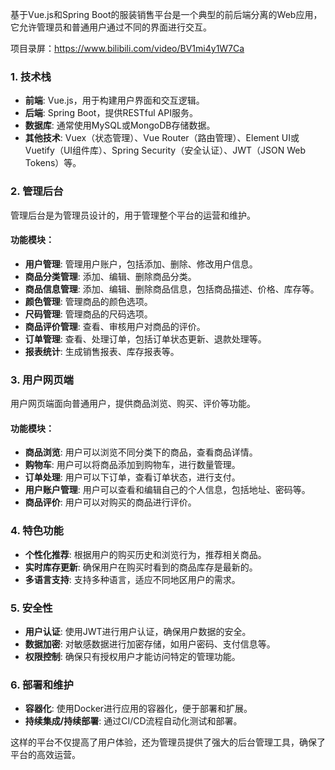 ﻿基于Vue.js和Spring Boot的服装销售平台是一个典型的前后端分离的Web应用，它允许管理员和普通用户通过不同的界面进行交互。

项目录屏：https://www.bilibili.com/video/BV1mi4y1W7Ca

### 1. 技术栈

- **前端**: Vue.js，用于构建用户界面和交互逻辑。
- **后端**: Spring Boot，提供RESTful API服务。
- **数据库**: 通常使用MySQL或MongoDB存储数据。
- **其他技术**: Vuex（状态管理）、Vue Router（路由管理）、Element UI或Vuetify（UI组件库）、Spring Security（安全认证）、JWT（JSON Web Tokens）等。

### 2. 管理后台

管理后台是为管理员设计的，用于管理整个平台的运营和维护。

#### 功能模块：

- **用户管理**: 管理用户账户，包括添加、删除、修改用户信息。
- **商品分类管理**: 添加、编辑、删除商品分类。
- **商品信息管理**: 添加、编辑、删除商品信息，包括商品描述、价格、库存等。
- **颜色管理**: 管理商品的颜色选项。
- **尺码管理**: 管理商品的尺码选项。
- **商品评价管理**: 查看、审核用户对商品的评价。
- **订单管理**: 查看、处理订单，包括订单状态更新、退款处理等。
- **报表统计**: 生成销售报表、库存报表等。

### 3. 用户网页端

用户网页端面向普通用户，提供商品浏览、购买、评价等功能。

#### 功能模块：

- **商品浏览**: 用户可以浏览不同分类下的商品，查看商品详情。
- **购物车**: 用户可以将商品添加到购物车，进行数量管理。
- **订单处理**: 用户可以下订单，查看订单状态，进行支付。
- **用户账户管理**: 用户可以查看和编辑自己的个人信息，包括地址、密码等。
- **商品评价**: 用户可以对购买的商品进行评价。

### 4. 特色功能

- **个性化推荐**: 根据用户的购买历史和浏览行为，推荐相关商品。
- **实时库存更新**: 确保用户在购买时看到的商品库存是最新的。
- **多语言支持**: 支持多种语言，适应不同地区用户的需求。

### 5. 安全性

- **用户认证**: 使用JWT进行用户认证，确保用户数据的安全。
- **数据加密**: 对敏感数据进行加密存储，如用户密码、支付信息等。
- **权限控制**: 确保只有授权用户才能访问特定的管理功能。

### 6. 部署和维护

- **容器化**: 使用Docker进行应用的容器化，便于部署和扩展。
- **持续集成/持续部署**: 通过CI/CD流程自动化测试和部署。

这样的平台不仅提高了用户体验，还为管理员提供了强大的后台管理工具，确保了平台的高效运营。